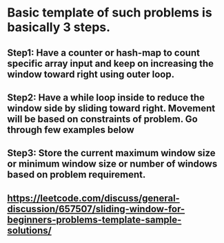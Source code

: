 # Basic template of such problems is basically 3 steps.

## Step1: Have a counter or hash-map to count specific array input and keep on increasing the window toward right using outer loop.
## Step2: Have a while loop inside to reduce the window side by sliding toward right. Movement will be based on constraints of problem. Go through few examples below
## Step3: Store the current maximum window size or minimum window size or number of windows based on problem requirement.
## https://leetcode.com/discuss/general-discussion/657507/sliding-window-for-beginners-problems-template-sample-solutions/
